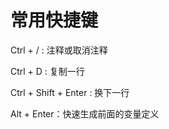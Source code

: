 # 常用快捷键

Ctrl + /  :  注释或取消注释

Ctrl + D  :  复制一行

Ctrl + Shift + Enter :  换下一行

Alt + Enter：快速生成前面的变量定义